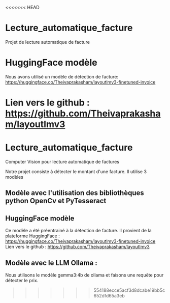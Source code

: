 <<<<<<< HEAD
# Lecture_automatique_facture
Projet de lecture automatique de facture

# HuggingFace modèle
Nous avons utilisé un modèle de détection de facture:
https://huggingface.co/Theivaprakasham/layoutlmv3-finetuned-invoice

Lien vers le github :
https://github.com/Theivaprakasham/layoutlmv3
=======
# Lecture_automatique_facture
Computer Vision pour lecture automatique de factures

Notre projet consiste à détecter le montant d'une facture. Il utilise 3 modèles

## Modèle avec l'utilisation des bibliothèques python OpenCv et PyTesseract 

## HuggingFace modèle
Ce modèle a été préentrainé à la détection de facture. Il provient de la plateforme HuggingFace :
https://huggingface.co/Theivaprakasham/layoutlmv3-finetuned-invoice
Lien vers le github :
https://github.com/Theivaprakasham/layoutlmv3

## Modèle avec le LLM Ollama :
Nous utilisons le modèle gemma3:4b de ollama et faisons une requête pour détecter le prix.
>>>>>>> 554188ecce5acf3d8dcabe19bb5c652dfd65a3eb
